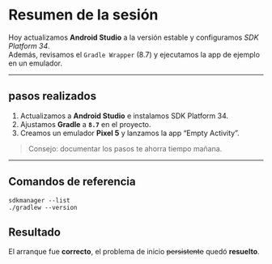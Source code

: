 # Resumen de la sesión
Hoy actualizamos **Android Studio** a la versión estable y configuramos *SDK Platform 34*.  
Además, revisamos el <code>Gradle Wrapper</code> (8.7) y ejecutamos la app de ejemplo en un emulador.
___
## pasos realizados
1. Actualizamos a **Android Studio** e instalamos SDK Platform 34.
2. Ajustamos **Gradle** a <code>**8.7**</code> en el proyecto.
3. Creamos un emulador **Pixel 5** y lanzamos la app “Empty Activity”.
> Consejo: documentar los pasos te ahorra tiempo mañana.
___
## Comandos de referencia
```
sdkmanager --list
./gradlew --version
```
## Resultado
El arranque fue **correcto**, el problema de inicio ~~persistente~~ quedó **resuelto**. 
